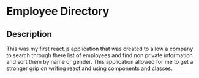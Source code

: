 # Employee Directory  
 
## Description
This was my first react.js application that was created to allow a company to search through there list of employees and find non private information and sort them by name or gender. This application allowed for me to get a stronger grip on writing react and using components and classes.
